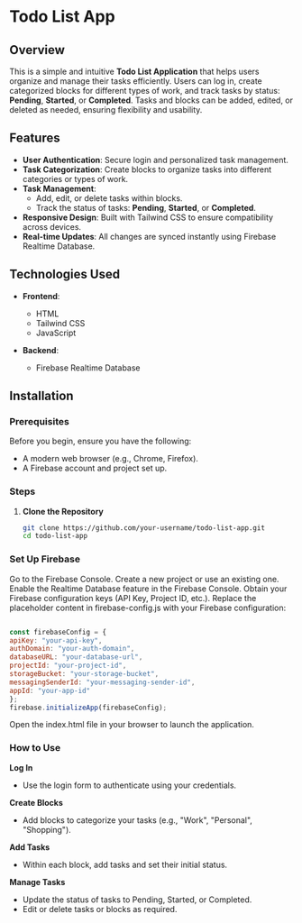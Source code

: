 # Todo List App  

## Overview  
This is a simple and intuitive **Todo List Application** that helps users organize and manage their tasks efficiently. Users can log in, create categorized blocks for different types of work, and track tasks by status: **Pending**, **Started**, or **Completed**. Tasks and blocks can be added, edited, or deleted as needed, ensuring flexibility and usability.  

## Features  
- **User Authentication**: Secure login and personalized task management.  
- **Task Categorization**: Create blocks to organize tasks into different categories or types of work.  
- **Task Management**:  
  - Add, edit, or delete tasks within blocks.  
  - Track the status of tasks: **Pending**, **Started**, or **Completed**.  
- **Responsive Design**: Built with Tailwind CSS to ensure compatibility across devices.  
- **Real-time Updates**: All changes are synced instantly using Firebase Realtime Database.  

## Technologies Used  
- **Frontend**:  
  - HTML  
  - Tailwind CSS  
  - JavaScript  

- **Backend**:  
  - Firebase Realtime Database  

## Installation  

### Prerequisites  
Before you begin, ensure you have the following:  
- A modern web browser (e.g., Chrome, Firefox).  
- A Firebase account and project set up.  

### Steps  
1. **Clone the Repository**  
   ```bash
   git clone https://github.com/your-username/todo-list-app.git
   cd todo-list-app

### Set Up Firebase

Go to the Firebase Console.
Create a new project or use an existing one.
Enable the Realtime Database feature in the Firebase Console.
Obtain your Firebase configuration keys (API Key, Project ID, etc.).
Replace the placeholder content in firebase-config.js with your Firebase configuration:
   ```javascript

const firebaseConfig = {
  apiKey: "your-api-key",
  authDomain: "your-auth-domain",
  databaseURL: "your-database-url",
  projectId: "your-project-id",
  storageBucket: "your-storage-bucket",
  messagingSenderId: "your-messaging-sender-id",
  appId: "your-app-id"
};
firebase.initializeApp(firebaseConfig);

  ```

Open the index.html file in your browser to launch the application.

### How to Use

**Log In**
- Use the login form to authenticate using your credentials.

**Create Blocks**
- Add blocks to categorize your tasks (e.g., "Work", "Personal", "Shopping").

**Add Tasks**
- Within each block, add tasks and set their initial status.

**Manage Tasks**
- Update the status of tasks to Pending, Started, or Completed.
- Edit or delete tasks or blocks as required.




